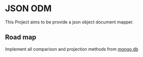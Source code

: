 JSON ODM
========

This Project aims to be provide a json object document mapper.

Road map
----

Implement all comparison and projection methods from [mongo db](http://docs.mongodb.org/manual/reference/operator/query/)